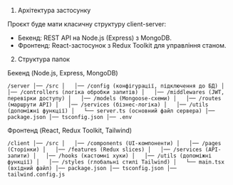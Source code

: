 1. Архітектура застосунку

Проєкт буде мати класичну структуру client-server:

* Бекенд: REST API на Node.js (Express) з MongoDB.
* Фронтенд: React-застосунок з Redux Toolkit для управління станом.

2. Структура папок

Бекенд (Node.js, Express, MongoDB)

`/server
│── /src
│   │── /config (конфігурації, підключення до БД)
│   │── /controllers (логіка обробки запитів)
│   │── /middlewares (JWT, перевірки доступу)
│   │── /models (Mongoose-схеми)
│   │── /routes (маршрути API)
│   │── /services (бізнес-логіка)
│   │── /utils (допоміжні функції)
│   └── server.ts (основний файл сервера)
│── package.json
│── tsconfig.json
│── .env`


Фронтенд (React, Redux Toolkit, Tailwind)

`/client
│── /src
│   │── /components (UI-компоненти)
│   │── /pages (Сторінки)
│   │── /features (Redux slices)
│   │── /services (API-запити)
│   │── /hooks (кастомні хуки)
│   │── /utils (допоміжні функції)
│   │── /styles (глобальні стилі Tailwind)
│   └── main.tsx (вхідний файл)
│── package.json
│── tsconfig.json
│── tailwind.config.js`